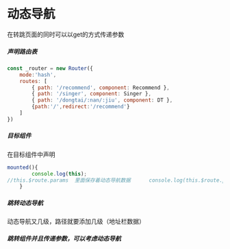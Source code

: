 # 动态导航

在转跳页面的同时可以以get的方式传递参数

##### 声明路由表

```javascript
const _router = new Router({
    mode:'hash',
    routes: [
        { path: '/recommend', component: Recommend },
        { path: '/singer', component: Singer },
        { path: '/dongtai/:nan/:jiu', component: DT },
        {path:'/',redirect:'/recommend'}
    ]
})

```

##### 目标组件

在目标组件中声明

```javascript
mounted(){
        console.log(this);
//this.$route.params  里面保存着动态导航数据      console.log(this.$route.params.nan,this.$route.params.jiu)
    }
```

##### 跳转动态导航

动态导航又几级，路径就要添加几级（地址栏数据）

##### 跳转组件并且传递参数，可以考虑动态导航